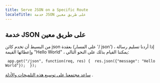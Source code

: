 ```yaml
---
title: Serve JSON on a Specific Route
localeTitle: خدمة JSON على طريق معين
---
```

## خدمة JSON على طريق معين

من البسيط أن تخدم كائن json بعقدة (على المسار '/ json') ، إذا أردنا تسليم رسالة وإعطائها القيمة "Hello World" ، يمكننا القيام بذلك على النحو التالي:

 `  app.get("/json", function(req, res) { 
        res.json({"message": "Hello World"}); 
  }); 
` 

[ساعد مجتمعنا على توسيع هذه التلميحات والأدلة](https://github.com/freecodecamp/guides/tree/master/src/pages/certifications/apis-and-microservices/basic-node-and-express/serve-json-on-a-specific-route/index.md) .